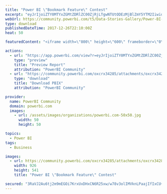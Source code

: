```yaml
---
title: "Power BI \"Bookmark Feature\" Contest"
excerpt: "eyJrIjoiZTY0MTYxZGMtZDRlZC00ZjRjLTgwNTUtODEzMjBlZmY5YTM2IiwidCI6IjhhZDJkNjdmLWY4NjQtNDkzZi1iN2I5LWI2ODEzODU0N2JlMSJ9"
webUrl: https://community.powerbi.com/t5/Data-Stories-Gallery/Power-BI-quot-Bookmark-Feature-quot-Contest/m-p/329329
type: download
publishedDateTime: 2017-12-26T22:10:00Z
heat: 50

featuredContent: "<iframe width=\"800\" height=\"600\" frameborder=\"0\" src=\"https://app.powerbi.com/view?r=eyJrIjoiZTY0MTYxZGMtZDRlZC00ZjRjLTgwNTUtODEzMjBlZmY5YTM2IiwidCI6IjhhZDJkNjdmLWY4NjQtNDkzZi1iN2I5LWI2ODEzODU0N2JlMSJ9\"></iframe>"

actions:
  - url: "https://app.powerbi.com/view?r=eyJrIjoiZTY0MTYxZGMtZDRlZC00ZjRjLTgwNTUtODEzMjBlZmY5YTM2IiwidCI6IjhhZDJkNjdmLWY4NjQtNDkzZi1iN2I5LWI2ODEzODU0N2JlMSJ9"
    type: "preview"
    title: "Preview Report"
    attribution: "PowerBI Community"
  - url: "https://community.powerbi.com/oxcrx34285/attachments/oxcrx34285/DataStoriesGallery/1384/2/Compitation.pbix"
    type: "download"
    title: "Download PBIX"
    attribution: "PowerBI Community"

provider:
  name: PowerBI Community
  domain: powerbi.com
  images:
    - url: /assets/images/organizations/powerbi.com-50x50.jpg
      width: 50
      height: 50

topics:
  - Power BI
tags:
  - Business

images:
  - url: https://community.powerbi.com/oxcrx34285/attachments/oxcrx34285/DataStoriesGallery/1384/1/Bookmark.PNG
    width: 926
    height: 541
    title: "Power BI \"Bookmark Feature\" Contest"

secured: "3RaVJ2Au6tj2m9mEGOi7KrxUxDHxCN6R25xw/w78v3olIMVknLPaajIfIxCU+smEy1QJXRsfcoQfDbacvM7UB7ey16upNx0bQfTMjCO2BhRNkFctQ+yjLsq7IuEE3zILTtthst7XnjNnJxbJO/apE5404IBUKofuDzTjg0fUgTNh8mve5qx8iusM4xX6ok6jvYtKsqA5C/Dz31ztN3rNw8r/hdWHU4I/4U1KcD0dSCKocJUods3Ct8xNAFr1yY34UR5XtUbwLrG23vi73oeSmWpglnHwn3gXMxFFRvA37x0uuy4g5dSz7t3qZ1SRMSJWWXciCOokn5+jBxyz2m0s77IZtDTEtNk/NsRCDLIqFLWfUlqIcQFmT8aq17GF8rDk4I2c5rLVPZM14K+5KfKKgQ==;/kKGG11ePSo5hN61fF9bcw=="
---
```


